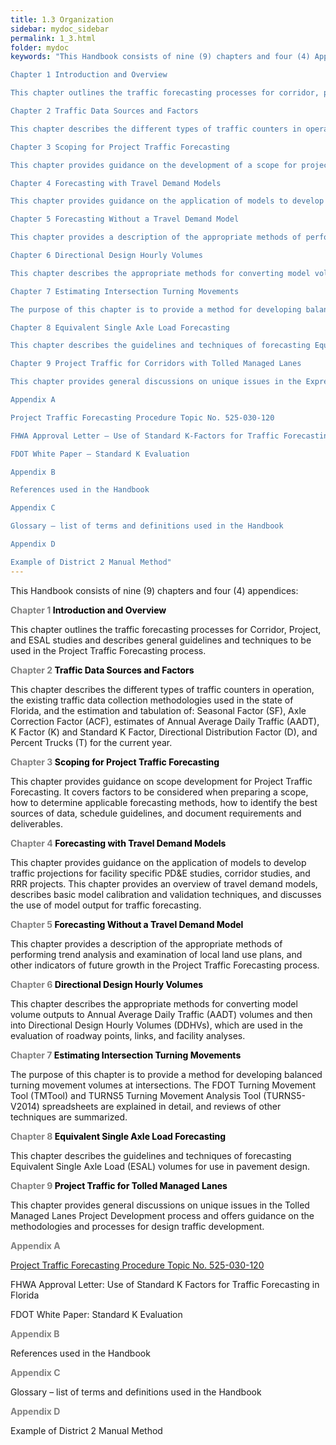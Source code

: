 ```yaml
---
title: 1.3 Organization
sidebar: mydoc_sidebar
permalink: 1_3.html
folder: mydoc
keywords: "This Handbook consists of nine (9) chapters and four (4) Appendices:

Chapter 1 Introduction and Overview

This chapter outlines the traffic forecasting processes for corridor, project, and ESAL studies and describes general guidelines and techniques to be used in the Project Traffic Forecasting Process.

Chapter 2 Traffic Data Sources and Factors

This chapter describes the different types of traffic counters in operation, the current traffic data collection methodologies used in the State of Florida, and the estimation and tabulation of: Seasonal Factor (SF), Axle Correction Factor (ACF), estimates of Annual Average Daily Traffic (AADT), K-Factor (K) and Standard K Factor, Directional Distribution Factor (D), and Percent Trucks (T) for the current year.

Chapter 3 Scoping for Project Traffic Forecasting

This chapter provides guidance on the development of a scope for project traffic forecasting. It covers factors to be considered when preparing a scope, how to determine applicable forecasting methods, how to identify best sources of data, schedule guidelines, and document requirements and deliverables.

Chapter 4 Forecasting with Travel Demand Models

This chapter provides guidance on the application of models to develop traffic projections for facility specific PD&E studies, corridor studies, and RRR projects. This chapter provides an overview of travel demand models, describes basic model calibration and validation techniques, and discusses the use of model output for traffic forecasting.

Chapter 5 Forecasting Without a Travel Demand Model

This chapter provides a description of the appropriate methods of performing trend analysis and examination of local land use plans, and other indicators of future growth in the project traffic forecasting process.

Chapter 6 Directional Design Hourly Volumes

This chapter describes the appropriate methods for converting model volume outputs to Annual Average Daily Traffic (AADT) volumes and then into Directional Design Hourly Volumes (DDHVs), which are used in the evaluation of roadway points, links, and facility analyses.

Chapter 7 Estimating Intersection Turning Movements

The purpose of this chapter is to provide a method for developing balanced turning movement volumes at intersections. The FDOT Turning Movement Tool (TMTool) and TURNS5 Turning Movement Analysis Tool (TURNS5-V2014) spreadsheets are explained in detail and reviews of other techniques are summarized.

Chapter 8 Equivalent Single Axle Load Forecasting

This chapter describes the guidelines and techniques of forecasting Equivalent Single Axle Load (ESAL) volumes for use in pavement design.

Chapter 9 Project Traffic for Corridors with Tolled Managed Lanes

This chapter provides general discussions on unique issues in the Express Lanes project development process and offers guidance on the methodologies and processes for design traffic development.

Appendix A

Project Traffic Forecasting Procedure Topic No. 525-030-120

FHWA Approval Letter – Use of Standard K-Factors for Traffic Forecasting in Florida

FDOT White Paper – Standard K Evaluation

Appendix B

References used in the Handbook

Appendix C

Glossary – list of terms and definitions used in the Handbook

Appendix D

Example of District 2 Manual Method"
---
```


<style>
  div{text-align: justify;}
</style>

This Handbook consists of nine (9) chapters and four (4) appendices:

<span style="color:grey">**Chapter 1 <span style="color:black">Introduction and Overview</span>**

This chapter outlines the traffic forecasting processes for Corridor, Project, and ESAL studies and
describes general guidelines and techniques to be used in the Project Traffic Forecasting process.

<span style="color:grey">**Chapter 2 <span style="color:black">Traffic Data Sources and Factors</span>**

This chapter describes the different types of traffic counters in operation, the existing traffic data
collection methodologies used in the state of Florida, and the estimation and tabulation of: Seasonal
Factor (SF), Axle Correction Factor (ACF), estimates of Annual Average Daily Traffic (AADT), K Factor
(K) and Standard K Factor, Directional Distribution Factor (D), and Percent Trucks (T) for the current
year.

<span style="color:grey">**Chapter 3 <span style="color:black">Scoping for Project Traffic Forecasting</span>**

This chapter provides guidance on scope development for Project Traffic Forecasting. It covers
factors to be considered when preparing a scope, how to determine applicable forecasting methods,
how to identify the best sources of data, schedule guidelines, and document requirements and
deliverables.

<span style="color:grey">**Chapter 4 <span style="color:black">Forecasting with Travel Demand Models</span>**

This chapter provides guidance on the application of models to develop traffic projections for facility
specific PD&E studies, corridor studies, and RRR projects. This chapter provides an overview of travel
demand models, describes basic model calibration and validation techniques, and discusses the
use of model output for traffic forecasting.

<span style="color:grey">**Chapter 5 <span style="color:black">Forecasting Without a Travel Demand Model</span>**

This chapter provides a description of the appropriate methods of performing trend analysis and
examination of local land use plans, and other indicators of future growth in the Project Traffic
Forecasting process.

<span style="color:grey">**Chapter 6 <span style="color:black">Directional Design Hourly Volumes</span>**

This chapter describes the appropriate methods for converting model volume outputs to Annual
Average Daily Traffic (AADT) volumes and then into Directional Design Hourly Volumes (DDHVs), which
are used in the evaluation of roadway points, links, and facility analyses.

<span style="color:grey">**Chapter 7 <span style="color:black">Estimating Intersection Turning Movements</span>**

The purpose of this chapter is to provide a method for developing balanced turning movement
volumes at intersections. The FDOT Turning Movement Tool (TMTool) and TURNS5 Turning
Movement Analysis Tool (TURNS5-V2014) spreadsheets are explained in detail, and reviews of other
techniques are summarized.

<span style="color:grey">**Chapter 8 <span style="color:black">Equivalent Single Axle Load Forecasting</span>**

This chapter describes the guidelines and techniques of forecasting Equivalent Single Axle Load
(ESAL) volumes for use in pavement design.

<span style="color:grey">**Chapter 9 <span style="color:black">Project Traffic for Tolled Managed Lanes</span>**

This chapter provides general discussions on unique issues in the Tolled Managed Lanes Project
Development process and offers guidance on the methodologies and processes for design traffic
development.


<span style="color:grey"><b>Appendix A</b></span>

<a href="https://pdl.fdot.gov/api/procedures/downloadProcedure/525-030-120">Project Traffic Forecasting Procedure Topic No. 525-030-120</a>

FHWA Approval Letter: Use of Standard K Factors for Traffic Forecasting in Florida

FDOT White Paper: Standard K Evaluation

<span style="color:grey"><b>Appendix B</b></span>

References used in the Handbook

<span style="color:grey"><b>Appendix C</b></span>

Glossary – list of terms and definitions used in the Handbook

<span style="color:grey"><b>Appendix D</b></span>

Example of District 2 Manual Method